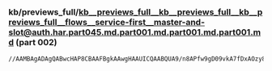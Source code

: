 ### kb/previews_full/kb__previews_full__kb__previews_full__kb__previews_full__flows__service-first__master-and-slot@auth.har.part045.md.part001.md.part001.md.part001.md (part 002)

```md
//AAMBAgADAgQABwcHAP8CBAAFBgkAAwgHAAUICQAABQUA9/n8APfw9gD09vkA7fDxAOzy8gDx+voA9f35APoBAQD7AP4A/AIBAAIFBAD7//4AAgD/AAYDAwAIAgIAAf38AAUDAgAC/v8AAQAAAP4BAQD/AQA
```

```
